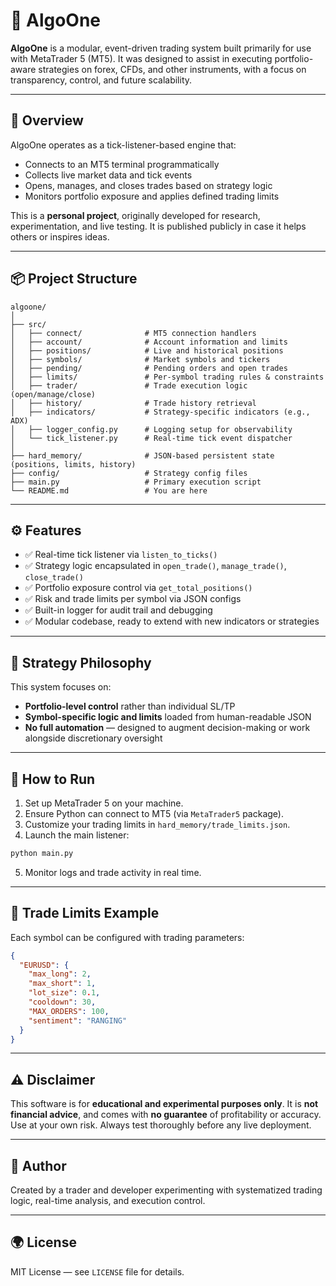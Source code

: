 
# 🤖 AlgoOne

**AlgoOne** is a modular, event-driven trading system built primarily for use with MetaTrader 5 (MT5). It was designed to assist in executing portfolio-aware strategies on forex, CFDs, and other instruments, with a focus on transparency, control, and future scalability.

---

## 🚀 Overview

AlgoOne operates as a tick-listener-based engine that:

- Connects to an MT5 terminal programmatically
- Collects live market data and tick events
- Opens, manages, and closes trades based on strategy logic
- Monitors portfolio exposure and applies defined trading limits

This is a **personal project**, originally developed for research, experimentation, and live testing. It is published publicly in case it helps others or inspires ideas.

---

## 📦 Project Structure

```
algoone/
│
├── src/
│   ├── connect/              # MT5 connection handlers
│   ├── account/              # Account information and limits
│   ├── positions/            # Live and historical positions
│   ├── symbols/              # Market symbols and tickers
│   ├── pending/              # Pending orders and open trades
│   ├── limits/               # Per-symbol trading rules & constraints
│   ├── trader/               # Trade execution logic (open/manage/close)
│   ├── history/              # Trade history retrieval
│   ├── indicators/           # Strategy-specific indicators (e.g., ADX)
│   ├── logger_config.py      # Logging setup for observability
│   └── tick_listener.py      # Real-time tick event dispatcher
│
├── hard_memory/              # JSON-based persistent state (positions, limits, history)
├── config/                   # Strategy config files
├── main.py                   # Primary execution script
└── README.md                 # You are here
```

---

## ⚙️ Features

- ✅ Real-time tick listener via `listen_to_ticks()`
- ✅ Strategy logic encapsulated in `open_trade()`, `manage_trade()`, `close_trade()`
- ✅ Portfolio exposure control via `get_total_positions()`
- ✅ Risk and trade limits per symbol via JSON configs
- ✅ Built-in logger for audit trail and debugging
- ✅ Modular codebase, ready to extend with new indicators or strategies

---

## 🧠 Strategy Philosophy

This system focuses on:

- **Portfolio-level control** rather than individual SL/TP
- **Symbol-specific logic and limits** loaded from human-readable JSON
- **No full automation** — designed to augment decision-making or work alongside discretionary oversight

---

## 🧪 How to Run

1. Set up MetaTrader 5 on your machine.
2. Ensure Python can connect to MT5 (via `MetaTrader5` package).
3. Customize your trading limits in `hard_memory/trade_limits.json`.
4. Launch the main listener:

```bash
python main.py
```

5. Monitor logs and trade activity in real time.

---

## 📂 Trade Limits Example

Each symbol can be configured with trading parameters:

```json
{
  "EURUSD": {
    "max_long": 2,
    "max_short": 1,
    "lot_size": 0.1,
    "cooldown": 30,
    "MAX_ORDERS": 100,
    "sentiment": "RANGING"
  }
}
```

---

## ⚠️ Disclaimer

This software is for **educational and experimental purposes only**. It is **not financial advice**, and comes with **no guarantee** of profitability or accuracy. Use at your own risk. Always test thoroughly before any live deployment.

---

## 👤 Author

Created by a trader and developer experimenting with systematized trading logic, real-time analysis, and execution control.

---

## 🌍 License

MIT License — see `LICENSE` file for details.

